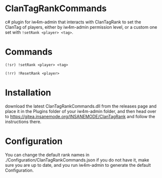 # ClanTagRankCommands

c# plugin for iw4m-admin that interacts with ClanTagRank to set the ClanTag of players, either by iw4m-admin permission level, or a custom one set with ```!setRank <player> <tag>```.


# Commands
```(!sr) !setRank <player> <tag>```

```(!rr) !ResetRank <player>```

# Installation
download the latest ClanTagRankCommands.dll from the releases page and place it in the Plugins folder of your iw4m-admin folder, and then head over to https://gitea.insanemode.org/INSANEMODE/ClanTagRank and follow the instructions there.

# Configuration
You can change the default rank names in ./Configuration/ClanTagRankCommands.json
if you do not have it, make sure you are up to date, and you run iw4m-admin to generate the default Configuration.